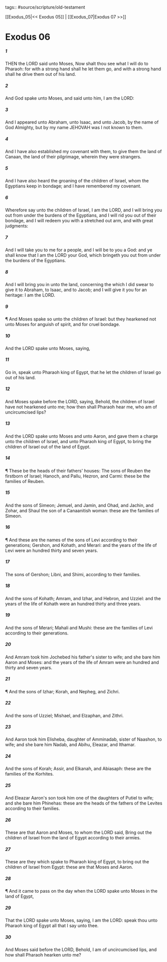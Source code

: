 tags:: #source/scripture/old-testament

[[Exodus_05|<< Exodus 05]] | [[Exodus_07|Exodus 07 >>]]

# Exodus 06

##### 1

THEN the LORD said unto Moses, Now shalt thou see what I will do to Pharaoh: for with a strong hand shall he let them go, and with a strong hand shall he drive them out of his land.

##### 2

And God spake unto Moses, and said unto him, I am the LORD:

##### 3

And I appeared unto Abraham, unto Isaac, and unto Jacob, by the name of God Almighty, but by my name JEHOVAH was I not known to them.

##### 4

And I have also established my covenant with them, to give them the land of Canaan, the land of their pilgrimage, wherein they were strangers.

##### 5

And I have also heard the groaning of the children of Israel, whom the Egyptians keep in bondage; and I have remembered my covenant.

##### 6

Wherefore say unto the children of Israel, I am the LORD, and I will bring you out from under the burdens of the Egyptians, and I will rid you out of their bondage, and I will redeem you with a stretched out arm, and with great judgments:

##### 7

And I will take you to me for a people, and I will be to you a God: and ye shall know that I am the LORD your God, which bringeth you out from under the burdens of the Egyptians.

##### 8

And I will bring you in unto the land, concerning the which I did swear to give it to Abraham, to Isaac, and to Jacob; and I will give it you for an heritage: I am the LORD.

##### 9

¶ And Moses spake so unto the children of Israel: but they hearkened not unto Moses for anguish of spirit, and for cruel bondage.

##### 10

And the LORD spake unto Moses, saying,

##### 11

Go in, speak unto Pharaoh king of Egypt, that he let the children of Israel go out of his land.

##### 12

And Moses spake before the LORD, saying, Behold, the children of Israel have not hearkened unto me; how then shall Pharaoh hear me, who am of uncircumcised lips?

##### 13

And the LORD spake unto Moses and unto Aaron, and gave them a charge unto the children of Israel, and unto Pharaoh king of Egypt, to bring the children of Israel out of the land of Egypt.

##### 14

¶ These be the heads of their fathers' houses: The sons of Reuben the firstborn of Israel; Hanoch, and Pallu, Hezron, and Carmi: these be the families of Reuben.

##### 15

And the sons of Simeon; Jemuel, and Jamin, and Ohad, and Jachin, and Zohar, and Shaul the son of a Canaanitish woman: these are the families of Simeon.

##### 16

¶ And these are the names of the sons of Levi according to their generations; Gershon, and Kohath, and Merari: and the years of the life of Levi were an hundred thirty and seven years.

##### 17

The sons of Gershon; Libni, and Shimi, according to their families.

##### 18

And the sons of Kohath; Amram, and Izhar, and Hebron, and Uzziel: and the years of the life of Kohath were an hundred thirty and three years.

##### 19

And the sons of Merari; Mahali and Mushi: these are the families of Levi according to their generations.

##### 20

And Amram took him Jochebed his father's sister to wife; and she bare him Aaron and Moses: and the years of the life of Amram were an hundred and thirty and seven years.

##### 21

¶ And the sons of Izhar; Korah, and Nepheg, and Zichri.

##### 22

And the sons of Uzziel; Mishael, and Elzaphan, and Zithri.

##### 23

And Aaron took him Elisheba, daughter of Amminadab, sister of Naashon, to wife; and she bare him Nadab, and Abihu, Eleazar, and Ithamar.

##### 24

And the sons of Korah; Assir, and Elkanah, and Abiasaph: these are the families of the Korhites.

##### 25

And Eleazar Aaron's son took him one of the daughters of Putiel to wife; and she bare him Phinehas: these are the heads of the fathers of the Levites according to their families.

##### 26

These are that Aaron and Moses, to whom the LORD said, Bring out the children of Israel from the land of Egypt according to their armies.

##### 27

These are they which spake to Pharaoh king of Egypt, to bring out the children of Israel from Egypt: these are that Moses and Aaron.

##### 28

¶ And it came to pass on the day when the LORD spake unto Moses in the land of Egypt,

##### 29

That the LORD spake unto Moses, saying, I am the LORD: speak thou unto Pharaoh king of Egypt all that I say unto thee.

##### 30

And Moses said before the LORD, Behold, I am of uncircumcised lips, and how shall Pharaoh hearken unto me?
